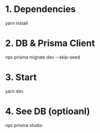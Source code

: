 # 1. Dependencies 
yarn install

# 2. DB & Prisma Client 
npx prisma migrate dev --skip-seed

# 3. Start
yarn dev

# 4. See DB (optioanl)
npx prisma studio
